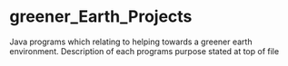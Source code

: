 # greener_Earth_Projects
Java programs which relating to helping towards a greener earth environment. Description of each programs purpose stated at top of file
